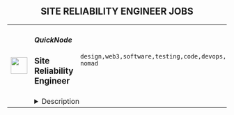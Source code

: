 <div align="center"><h2>SITE RELIABILITY ENGINEER JOBS</h2></div><table><tr>
                <td width="100" height="100" rowspan="2">
                    <img src="https://remoteok.com/assets/img/jobs/28d44cde4f4d0bf5523b625049d10a451669792540.peg" width="38px" height="auto">
                </td>
                <td width="300">
                    <h5>QuickNode</h5>
                    <h3>Site Reliability Engineer</h3>
                </td>
                <td width="300">
                    <code>design,web3,software,testing,code,devops,cloud,reliability,go,engineer,linux,digital nomad</code>
                </td>
                <td width="200">
                <text>1 days ago</text>
                </td>
                <td width="100" rowspan="2">
                <a href="https://remoteOK.com/remote-jobs/remote-site-reliability-engineer-quicknode-156752" align="right" target="_blank">Apply</a>
                </td>
            </tr>
            <tr>
                <td colspan="3">
                <details><summary>Description</summary>
                <div class="content-intro">
<div>QuickNode is a cloud-based infrastructure company that powers the blockchain ecosystem.</div>
<div> </div>
<div>Our mission is to be the indispensable utility that empowers companies and innovators globally to build next-generation, Web3 enabled businesses & applications using blockchain technology. QuickNode is backed by some of the world's best investors including Tiger Global, Y Combinator, SoftBank, and the Seven Seven Six Fund. The QuickNode team has over 90 people maintaining high performance global data infrastructure for amazing customers serving billions of requests daily.</div>
<div> </div>
<div>We are a global remote first company HQ'd in Miami, Florida.</div>
</div><div class="section page-centered">
<h3><strong>The Role</strong></h3>
<div>
<div>As a Site Reliability Engineer (DevOps), you will be a part of a team that works on things like provisioning experimental capacity in new data centers, finding new ways to deploy software for us, working with teams creating new software to ensure uptime. </div>
<div> </div>
<div>You will be responsible for designing, operating, scaling, and troubleshooting a large multi-region & multi-cloud infrastructure. In addition, you will be in charge of our systems remaining dependable in the face of malice, mischance or error. You will also conduct testing to ensure optimum availability and performance. </div>
<div> </div>
<div> Weâre looking for a self-starter, who is communication focused with a deep sense of ownership and a team mentality to collaborate on achieving the best design for our systems and infrastructure. </div>
<div> </div>
<div>You can expect to meet on a daily basis to go over customer issues, task progress and design solutions. </div>
</div>
</div>
<div class="section page-centered">
<h3>What You'll Bring</h3>
<ul class="posting-requirements plain-list">
<ul>
<li> 8+ years of experience as a Software Systems Engineer / DevOps / SRE</li>
<li>Expertise in managing Linux hosts</li>
<li>Expertise in Bash and Python</li>
<li>Experience in Go development</li>
<li>Experience in maintaining infrastructure as code (Terraform and preferably Ansible, but experience in Salt, Puppet or Chef is acceptable)</li>
<li>Experience developing Terraform infrastructure-as-code for one or more cloud providersExperience in triaging issues in production</li>
<li>Internet core protocol knowledge: DNS, TCP/SSL, HTTP, etc</li>
<li>Experience with proactive alerting and monitoring systems technologies (e.g., Splunk, Grafana, ElasticSearch, Datadog)</li>
<li>Experience in Web2 and Web3 application architectures</li>
<li>Be organized, detail-oriented, and a clear communicator</li>
</ul>
</ul>
</div>
<div class="section page-centered"> </div><div class="content-conclusion"><p>We at Quicknode are an equal opportunity employer and all qualified applicants will receive consideration for employment without regard to race, color, religion, sex, sexual orientation, gender identity or expression, pregnancy, age, national origin, disability status, genetic information, protected veteran status, or any other characteristic protected by law.</p></div><br/><br/>Please mention the word **PASSIONATE** and tag RNDQuMjEzLjczLjE1MQ== when applying to show you read the job post completely (#RNDQuMjEzLjczLjE1MQ==). This is a beta feature to avoid spam applicants. Companies can search these words to find applicants that read this and see they're human.
                </details>
                </td>
            </tr></table>
